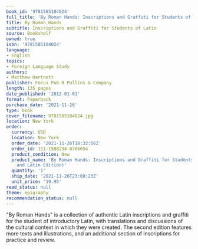 ```yaml
---
book_id: '9781585104024'
full_title: 'By Roman Hands: Inscriptions and Graffiti for Students of Latin'
title: By Roman Hands
subtitle: Inscriptions and Graffiti for Students of Latin
source: Bookshelf
owned: true
isbn: '9781585104024'
language:
- English
topics:
- Foreign Language Study
authors:
- Matthew Hartnett
publisher: Focus Pub R Pullins & Company
length: 135 pages
date_published: '2012-01-01'
format: Paperback
purchase_date: '2021-11-26'
type: book
cover_filename: 9781585104024.jpg
location: New York
order:
  currency: USD
  location: New York
  order_date: '2021-11-26T18:32:56Z'
  order_id: 111-1588234-8766654
  product_condition: New
  product_name: 'By Roman Hands: Inscriptions and Graffiti for Students of Latin (English
    and Latin Edition)'
  quantity: '1'
  ship_date: '2021-11-26T23:08:23Z'
  unit_price: '19.95'
read_status: null
theme: epigraphy
recommendation_status: null
---
```

"By Roman Hands" is a collection of authentic Latin inscriptions and graffiti for the student of introductory Latin, with translations and discussions of the cultural context in which they were created. The second edition features more texts and illustrations, and an additional section of inscriptions for practice and review.

